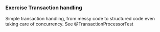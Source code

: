 ### Exercise Transaction handling
Simple transaction handling, from messy code to structured code even taking care of concurrency.
See @TransactionProcessorTest